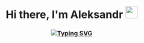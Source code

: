 <h1 align="center">Hi there, I'm <a [href="https://daniilshat.ru/" target="_blank"](https://t.me/archim_archim)>Aleksandr</a> 
<img src="https://github.com/blackcater/blackcater/raw/main/images/Hi.gif" height="32"/></h1>
<h3 align="center"><a href="https://git.io/typing-svg"><img src="https://readme-typing-svg.herokuapp.com?font=Fira+Code&size=30&pause=1000&color=22F7EA&center=true&random=false&width=435&lines=Product+manager" alt="Typing SVG" /></a>

